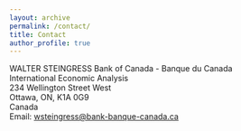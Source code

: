 ```yaml
---
layout: archive
permalink: /contact/
title: Contact
author_profile: true
---
```


WALTER STEINGRESS
Bank of Canada - Banque du Canada  
International Economic Analysis  
234 Wellington Street West  
Ottawa, ON, K1A 0G9  
Canada  
Email: wsteingress@bank-banque-canada.ca  
